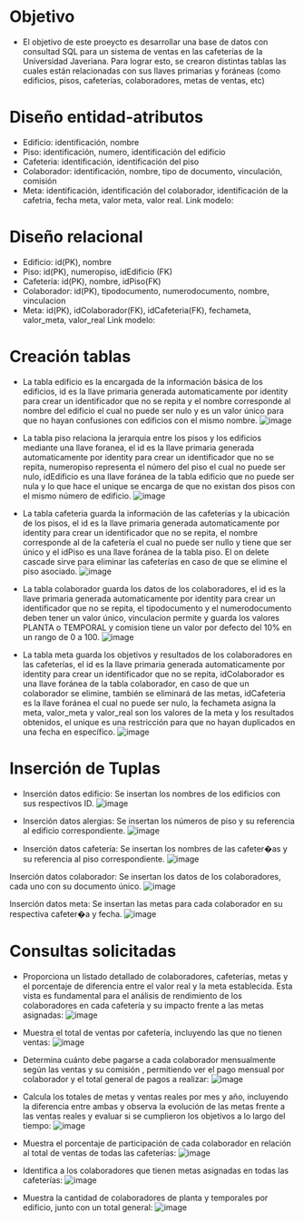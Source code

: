 # Objetivo
- El objetivo de este proeycto es desarrollar una base de datos con consultad SQL para un sistema de ventas en las cafeterías de la Universidad Javeriana. Para lograr esto, se crearon distintas tablas las cuales están relacionadas con sus llaves primarias y foráneas (como edificios, pisos, cafeterías, colaboradores, metas de ventas, etc)

# Diseño entidad-atributos
- Edificio: identificación, nombre
- Piso: identificación, numero, identificación del edificio
- Cafeteria: identificación, identificación del piso
- Colaborador: identificación, nombre, tipo de documento, vinculación, comisión
- Meta: identificación, identificación del colaborador, identificación de la cafetria, fecha meta, valor meta, valor real.
Link modelo:

# Diseño relacional
- Edificio: id(PK), nombre
- Piso: id(PK), numeropiso, idEdificio (FK)
- Cafetería: id(PK), nombre, idPiso(FK)
- Colaborador: id(PK), tipodocumento, numerodocumento, nombre, vinculacion
- Meta: id(PK), idColaborador(FK), idCafeteria(FK), fechameta, valor_meta, valor_real
Link modelo:

# Creación tablas
- La tabla edificio es la encargada de la información básica de los edificios, id es la llave primaria generada automaticamente por identity para crear un identificador que no se repita y el nombre corresponde al nombre del edificio el cual no puede ser nulo y es un valor único para que no hayan confusiones con edificios con el mismo nombre.
![image](https://github.com/user-attachments/assets/feb441dc-8d57-45a8-84b5-542cc2bfc576)

- La tabla piso relaciona la jerarquia entre los pisos y los edificios mediante una llave foranea, el id es la llave primaria generada automaticamente por identity para crear un identificador que no se repita, numeropiso representa el número del piso el cual no puede ser nulo, idEdificio es una llave foránea de la tabla edificio que no puede ser nula y lo que hace el unique se encarga de que no existan dos pisos con el mismo número de edificio.
![image](https://github.com/user-attachments/assets/89dea13a-9422-4a35-9310-ba2b624c83ba)

- La tabla cafeteria guarda la información de las cafeterías y la ubicación de los pisos, el id es la llave primaria generada automaticamente por identity para crear un identificador que no se repita, el nombre corresponde al de la cafetería el cual no puede ser nullo y tiene que ser único y el idPiso es una llave foránea de la tabla piso. El on delete cascade sirve para eliminar las cafeterías en caso de que se elimine el piso asociado.
![image](https://github.com/user-attachments/assets/c38a5c31-70a9-4307-bdef-f023d78ea765)

- La tabla colaborador guarda los datos de los colaboradores, el  id es la llave primaria generada automaticamente por identity para crear un identificador que no se repita, el tipodocumento y el numerodocumento deben tener un valor único, vinculacion permite y guarda los valores PLANTA o TEMPORAL y comision tiene un valor por defecto del 10% en un rango de 0 a 100.
![image](https://github.com/user-attachments/assets/21116fb0-ddc3-493e-9323-2c00451ebefb)

- La tabla meta guarda los objetivos y resultados de los colaboradores en las cafeterías, el  id es la llave primaria generada automaticamente por identity para crear un identificador que no se repita, idColaborador es una llave foránea de la tabla colaborador, en caso de que un colaborador se elimine, también se eliminará de las metas, idCafeteria es la llave foránea el cual no puede ser nulo, la fechameta asigna la meta, valor_meta y valor_real son los valores de la meta y los resultados obtenidos, el unique es una restricción para que no hayan duplicados en una fecha en específico.
![image](https://github.com/user-attachments/assets/ed0a9c96-6721-46b7-8048-e61c5561bc34)

# Inserción de Tuplas
- Inserción datos edificio: Se insertan los nombres de los edificios con sus respectivos ID.
![image](https://github.com/user-attachments/assets/ac63366a-cbb8-4590-952b-28aa7bb42abf)

- Inserción datos alergias: Se insertan los números de piso y su referencia al edificio correspondiente.
![image](https://github.com/user-attachments/assets/78721e45-6f97-4d39-8770-12ad7fd7af41)

- Inserción datos cafetería: Se insertan los nombres de las cafeter�as y su referencia al piso correspondiente.
![image](https://github.com/user-attachments/assets/ef6c8e10-141a-4a9e-a165-161d3bf2270c)

Inserción datos colaborador: Se insertan los datos de los colaboradores, cada uno con su documento único.
![image](https://github.com/user-attachments/assets/1eadbf90-7bfb-422d-a2ab-19b8c2d9b6f6)

Inserción datos meta: Se insertan las metas para cada colaborador en su respectiva cafeter�a y fecha.
![image](https://github.com/user-attachments/assets/7cb2000d-7756-4754-8ca9-b86b05053dca)

# Consultas solicitadas
- Proporciona un listado detallado de colaboradores, cafeterías, metas y el porcentaje de diferencia entre el valor real y la meta establecida. Esta vista es fundamental para el análisis de rendimiento de los colaboradores en cada cafetería y su impacto frente a las metas asignadas:
![image](https://github.com/user-attachments/assets/2c8ee2d4-c8d5-415e-a947-a0a1a04b3366)

- Muestra el total de ventas por cafetería, incluyendo las que no tienen ventas:
![image](https://github.com/user-attachments/assets/8a0c28c3-27b3-43f6-a441-643469369fd2)

- Determina cuánto debe pagarse a cada colaborador mensualmente según las ventas y su comisión , permitiendo ver el pago mensual por colaborador y el total general de pagos a realizar:
![image](https://github.com/user-attachments/assets/096bad2f-4b2d-460b-bd87-af485c25f3b2)

- Calcula los totales de metas y ventas reales por mes y año, incluyendo la diferencia entre ambas y  observa la evolución de las metas frente a las ventas reales y evaluar si se cumplieron los objetivos a lo largo del tiempo:
![image](https://github.com/user-attachments/assets/63773527-33dd-4ba5-a2e4-f54c517fb803)

- Muestra el porcentaje de participación de cada colaborador en relación al total de ventas de todas las cafeterías:
![image](https://github.com/user-attachments/assets/85101aa3-a90e-490f-bfac-d58b4f6260b3)

- Identifica a los colaboradores que tienen metas asignadas en todas las cafeterías:
![image](https://github.com/user-attachments/assets/412a7c85-2476-460b-ac7d-af934d4d18fd)

- Muestra la cantidad de colaboradores de planta y temporales por edificio, junto con un total general:
![image](https://github.com/user-attachments/assets/14e02d71-67eb-4774-98b2-356f6e0d665d)

